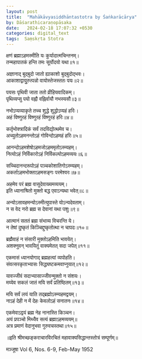 ```yaml
---
layout: post
title:  "Mahākāvyasiddhāntastotra by Śaṅkarācārya"
by: Dāśarathicaraṇopāsaka
date:   2024-02-18 17:07:32 +0530
categories: digital_text
tags:  Saṃskṛta Stotra 
---  
```

क्षणं ब्रह्माऽहमस्मीति यः कुर्यादात्मचिन्तनम्।  
तन्महापातकं हन्ति तमः सूर्योदयो यथा॥१॥

अज्ञानाद् बुद्बुदो जातो ह्याकाशो बुद्बुदोद्भवः।  
आकाशाद्वायुुरुत्पन्नो वायोस्तेजस्ततः पयः॥२॥

पयसः पृथिवी जाता ततो व्रीहियवादिकम्।  
पृथिव्यप्सु पयो वह्नौ वह्निर्वायौ नभस्यसौ॥३॥

नभोऽप्यव्याकृते तच्च शुद्धे शुद्धोऽप्यहं हरिः।  
अहं विष्णुरहं विष्णुरहं विष्णुरहं हरिः॥४॥

कर्तृभोक्त्रादिकं सर्वं तदविद्योत्थमेव च।  
अच्युतोऽहमनन्तोऽहं गोविन्दोऽहमहं हरिः॥५॥

आनन्दोऽहमशेषोऽहमजोऽहममृतोऽस्म्यहम्।  
नित्योऽहं निर्विकारोऽहं निर्विकल्पोऽहमव्ययः॥६॥

सच्चिदानन्दरूपोऽहं पञ्चकोशातिगोऽस्म्यहम्।  
अकर्ताऽहमभोक्ताऽहमसङ्गः परमेश्वरः॥७॥

अहमेव परं ब्रह्म वासुदेवाख्यमव्ययम्।  
इति ध्यानाश्रितो मुक्तो बद्ध एवाऽन्यथा भवेत्॥८॥

अन्योऽसावहमन्योऽस्मीत्युपास्ते योऽन्यदेवताम्।  
न स वेद नरो ब्रह्म स देवानां यथा पशुः॥९॥

आत्मानं सततं ब्रह्म संभाव्य विचरन्ति ये।  
न तेषां दुष्कृतं किञ्चिद्दुष्कृतोत्था न चापदः॥१०॥

ब्रह्मैवाहं न संसारी मुक्तोऽहमिति भावयेत्।  
अशक्नुवन् भावयितुं वाक्यमेतत् सदा जपेत्॥११॥

एकमासं ध्यानयोगाद् ब्रह्महत्यां व्यपोहति।  
संवत्सरकृताभ्यासः सिद्ध्यष्टकमवाप्नुयात्॥१२॥

यावज्जीवं सदाभ्यासाज्जीवन्मुक्तो न संशयः।  
मय्येव सकलं जातं मयि सर्वं प्रतिष्ठितम्॥१३॥

मयि सर्वं लयं याति तद्ब्रह्मोऽस्म्यहमद्वयम्।  
नाऽहं देही न में देहः केवलोऽहं सनातनः॥१४॥

एकमेवाऽद्वयं ब्रह्म नेह नानास्ति किञ्चन।  
अयं प्रपञ्चो मिथ्यैव सत्यं ब्रह्माऽहमव्ययम्॥  
अत्र प्रमाणं वेदानुभवा गुरुवचस्तथा॥१५॥

॥इति श्रीमच्छङ्कराचारविरचितं महावाक्यसिद्धान्तस्तोत्रं सम्पूर्णम्॥

मञ्जूषा Vol 6, Nos. 6-9, Feb-May 1952